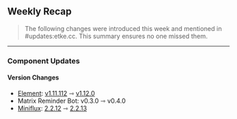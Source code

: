 ## Weekly Recap

> The following changes were introduced this week and mentioned in #updates:etke.cc. This summary ensures no one missed them.

---

### Component Updates

#### Version Changes

* [Element](https://github.com/element-hq/element-web): [v1.11.112](https://github.com/element-hq/element-web/releases/tag/v1.11.112) ⇾ [v1.12.0](https://github.com/element-hq/element-web/releases/tag/v1.12.0)
* Matrix Reminder Bot: v0.3.0 ⇾ v0.4.0
* [Miniflux](https://github.com/miniflux/v2): [2.2.12](https://github.com/miniflux/v2/releases/tag/2.2.12) ⇾ [2.2.13](https://github.com/miniflux/v2/releases/tag/2.2.13)
